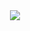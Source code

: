 <div id="header" align="center">
  <img src="https://media.giphy.com/media/CLYQoz3odO9H0iNZY9/giphy-downsized-large.gif"/>
</div>
